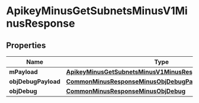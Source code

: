 
# ApikeyMinusGetSubnetsMinusV1MinusResponse

## Properties
Name | Type | Description | Notes
------------ | ------------- | ------------- | -------------
**mPayload** | [**ApikeyMinusGetSubnetsMinusV1MinusResponseMinusMPayload**](ApikeyMinusGetSubnetsMinusV1MinusResponseMinusMPayload.md) |  | 
**objDebugPayload** | [**CommonMinusResponseMinusObjDebugPayload**](CommonMinusResponseMinusObjDebugPayload.md) |  |  [optional]
**objDebug** | [**CommonMinusResponseMinusObjDebug**](CommonMinusResponseMinusObjDebug.md) |  |  [optional]




